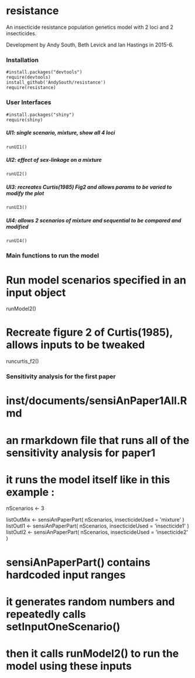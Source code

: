 # resistance




An insecticide resistance population genetics model with 2 loci and 2 insecticides.

Development by Andy South, Beth Levick and Ian Hastings in 2015-6.


### Installation

    #install.packages("devtools")
    require(devtools)    
    install_github('AndySouth/resistance')  
    require(resistance)
    
    
### User Interfaces

    #install.packages("shiny")
    require(shiny) 
    
##### UI1: single scenario, mixture, show all 4 loci    
    
    runUI1() 
    
##### UI2: effect of sex-linkage on a mixture
    
    runUI2() 

##### UI3: recreates Curtis(1985) Fig2 and allows params to be varied to modify the plot      

    runUI3()
   
##### UI4: allows 2 scenarios of mixture and sequential to be compared and modified   

    runUI4()   
    
    
### Main functions to run the model

  # Run model scenarios specified in an input object
  runModel2()
  
  # Recreate figure 2 of Curtis(1985), allows inputs to be tweaked
  runcurtis_f2()
  
### Sensitivity analysis for the first paper 

  # inst/documents/sensiAnPaper1All.Rmd
  # an rmarkdown file that runs all of the sensitivity analysis for paper1
  # it runs the model itself like in this example :
  nScenarios <- 3 

  listOutMix <- sensiAnPaperPart( nScenarios, insecticideUsed = 'mixture' )
  listOutI1 <- sensiAnPaperPart( nScenarios, insecticideUsed = 'insecticide1' )
  listOutI2 <- sensiAnPaperPart( nScenarios, insecticideUsed = 'insecticide2' )
  
  # sensiAnPaperPart() contains hardcoded input ranges
  # it generates random numbers and repeatedly calls setInputOneScenario()
  # then it calls runModel2() to run the model using these inputs
  